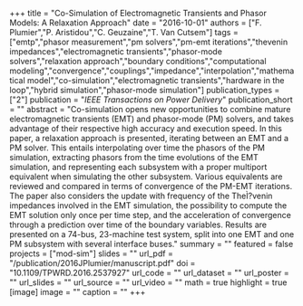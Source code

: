 +++
title = "Co-Simulation of Electromagnetic Transients and Phasor Models: A Relaxation Approach"
date = "2016-10-01"
authors = ["F. Plumier","P. Aristidou","C. Geuzaine","T. Van Cutsem"]
tags = ["emtp","phasor measurement","pm solvers","pm-emt iterations","thevenin impedances","electromagnetic transients","phasor-mode solvers","relaxation approach","boundary conditions","computational modeling","convergence","couplings","impedance","interpolation","mathematical model","co-simulation","electromagnetic transients","hardware in the loop","hybrid simulation","phasor-mode simulation"]
publication_types = ["2"]
publication = "_IEEE Transactions on Power Delivery_"
publication_short = ""
abstract = "Co-simulation opens new opportunities to combine mature electromagnetic transients (EMT) and phasor-mode (PM) solvers, and takes advantage of their respective high accuracy and execution speed. In this paper, a relaxation approach is presented, iterating between an EMT and a PM solver. This entails interpolating over time the phasors of the PM simulation, extracting phasors from the time evolutions of the EMT simulation, and representing each subsystem with a proper multiport equivalent when simulating the other subsystem. Various equivalents are reviewed and compared in terms of convergence of the PM-EMT iterations. The paper also considers the update with frequency of the TheÌ?venin impedances involved in the EMT simulation, the possibility to compute the EMT solution only once per time step, and the acceleration of convergence through a prediction over time of the boundary variables. Results are presented on a 74-bus, 23-machine test system, split into one EMT and one PM subsystem with several interface buses."
summary = ""
featured = false
projects = ["mod-sim"]
slides = ""
url_pdf = "/publication/2016JPlumier/manuscript.pdf"
doi = "10.1109/TPWRD.2016.2537927"
url_code = ""
url_dataset = ""
url_poster = ""
url_slides = ""
url_source = ""
url_video = ""
math = true
highlight = true
[image]
image = ""
caption = ""
+++

